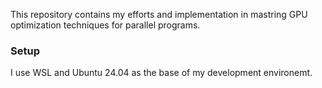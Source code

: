 This repository contains my efforts and implementation in mastring GPU optimization techniques for parallel programs.

### Setup

I use WSL and Ubuntu 24.04 as the base of my development environemt.
